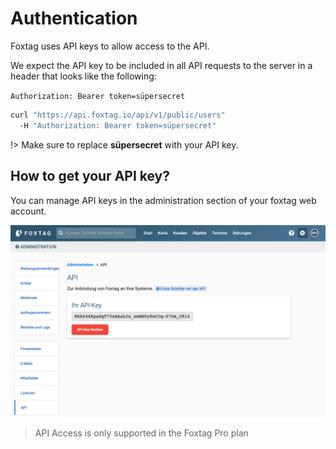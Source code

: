 # Authentication

Foxtag uses API keys to allow access to the API.

We expect the API key to be included in all API requests to the server in a header that looks like the following:

`Authorization: Bearer token=süpersecret`

```bash
curl "https://api.foxtag.io/api/v1/public/users"
  -H "Authorization: Bearer token=süpersecret"
```

!> Make sure to replace **süpersecret** with your API key.

## How to get your API key?

You can manage API keys in the administration section of your foxtag web account.

![logo](/_images/admin_api_key.png)

> API Access is only supported in the Foxtag Pro plan